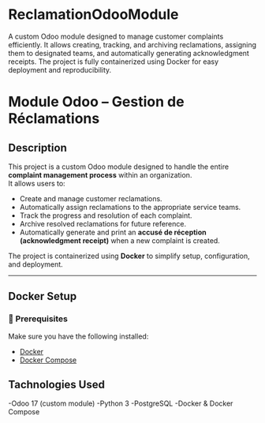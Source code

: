 # ReclamationOdooModule
A custom Odoo module designed to manage customer complaints efficiently. It allows creating, tracking, and archiving reclamations, assigning them to designated teams, and automatically generating acknowledgment receipts. The project is fully containerized using Docker for easy deployment and reproducibility.
# Module Odoo – Gestion de Réclamations

##  Description
This project is a custom Odoo module designed to handle the entire **complaint management process** within an organization.  
It allows users to:
- Create and manage customer reclamations.  
- Automatically assign reclamations to the appropriate service teams.  
- Track the progress and resolution of each complaint.  
- Archive resolved reclamations for future reference.  
- Automatically generate and print an **accusé de réception (acknowledgment receipt)** when a new complaint is created.  

The project is containerized using **Docker** to simplify setup, configuration, and deployment.

---

##  Docker Setup

### 🔧 Prerequisites
Make sure you have the following installed:
- [Docker](https://www.docker.com/)
- [Docker Compose](https://docs.docker.com/compose/)

## Tachnologies Used
-Odoo 17 (custom module)
-Python 3
-PostgreSQL
-Docker & Docker Compose

